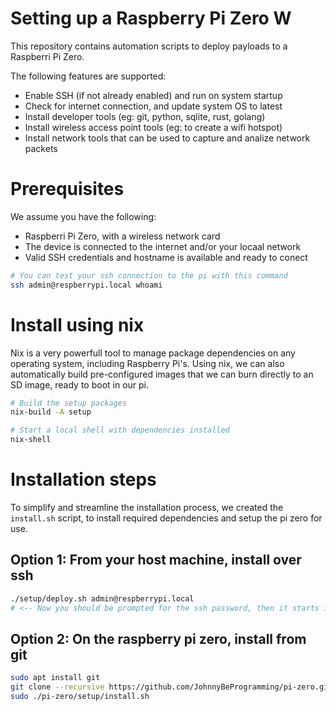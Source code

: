 # Setting up a Raspberry Pi Zero W

This repository contains automation scripts to deploy payloads to a Raspberri Pi Zero.

The following features are supported:

 - Enable SSH (if not already enabled) and run on system startup
 - Check for internet connection, and update system OS to latest
 - Install developer tools (eg: git, python, sqlite, rust, golang)
 - Install wireless access point tools (eg: to create a wifi hotspot)
 - Install network tools that can be used to capture and analize network packets


# Prerequisites

We assume you have the following:

 - Raspberri Pi Zero, with a wireless network card
 - The device is connected to the internet and/or your locaal network
 - Valid SSH credentials and hostname is available and ready to conect

```bash
# You can test your ssh connection to the pi with this command
ssh admin@respberrypi.local whoami
```

# Install using nix

Nix is a very powerfull tool to manage package dependencies on any 
operating system, including Raspberry Pi's. Using nix, we can also 
automatically build pre-configured images that we can burn directly 
to an SD image, ready to boot in our pi.

```bash
# Build the setup packages
nix-build -A setup

# Start a local shell with dependencies installed
nix-shell
```


# Installation steps

To simplify and streamline the installation process, we created the `install.sh` 
script, to install required dependencies and setup the pi zero for use.

## Option 1: From your host machine, install over ssh
```bash
./setup/deploy.sh admin@respberrypi.local
# <-- Now you should be prompted for the ssh password, then it starts installing
```

## Option 2: On the raspberry pi zero, install from git
```bash
sudo apt install git
git clone --recursive https://github.com/JohnnyBeProgramming/pi-zero.git
sudo ./pi-zero/setup/install.sh
```

